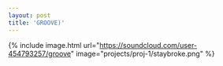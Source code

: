 ```yaml
---
layout: post
title: 'GROOVE)'
---
```


{% include image.html url="https://soundcloud.com/user-454793257/groove" image="projects/proj-1/staybroke.png" %}
